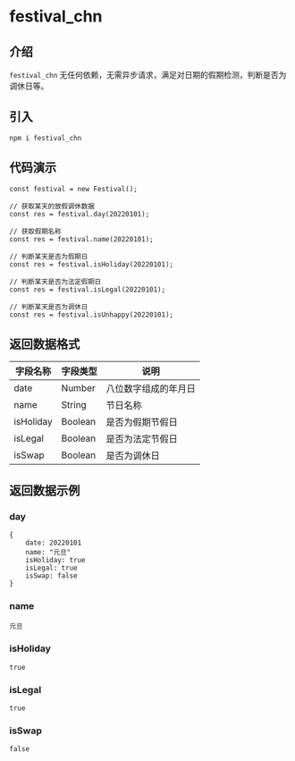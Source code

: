 # festival_chn

## 介绍
`festival_chn` 无任何依赖，无需异步请求，满足对日期的假期检测，判断是否为调休日等。

## 引入
`npm i festival_chn`

## 代码演示
```
const festival = new Festival();

// 获取某天的放假调休数据
const res = festival.day(20220101);

// 获取假期名称
const res = festival.name(20220101);

// 判断某天是否为假期日
const res = festival.isHoliday(20220101);

// 判断某天是否为法定假期日
const res = festival.isLegal(20220101);

// 判断某天是否为调休日
const res = festival.isUnhappy(20220101);
```

## 返回数据格式
|字段名称|字段类型|说明|
|---|---|---|
|date|Number|八位数字组成的年月日|
|name|String|节日名称|
|isHoliday|Boolean|是否为假期节假日|
|isLegal|Boolean|是否为法定节假日|
|isSwap|Boolean|是否为调休日|


## 返回数据示例

### day
```
{
    date: 20220101
    name: "元旦"
    isHoliday: true
    isLegal: true
    isSwap: false
}
```

### name
```
元旦
```

### isHoliday
```
true
```

### isLegal
```
true
```

### isSwap
```
false
```